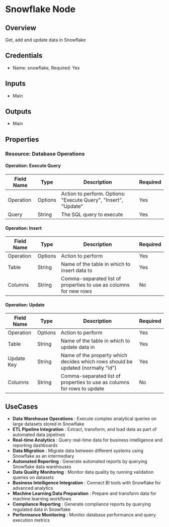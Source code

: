 # Snowflake Node

## Overview

Get, add and update data in Snowflake

## Credentials

- Name: snowflake, Required: Yes

## Inputs

- Main

## Outputs

- Main

## Properties

### Resource: Database Operations

#### Operation: Execute Query

| Field Name | Type | Description | Required |
|---|---|---|---|
| Operation | Options | Action to perform. Options: "Execute Query", "Insert", "Update" | Yes |
| Query | String | The SQL query to execute | Yes |

#### Operation: Insert

| Field Name | Type | Description | Required |
|---|---|---|---|
| Operation | Options | Action to perform | Yes |
| Table | String | Name of the table in which to insert data to | Yes |
| Columns | String | Comma-separated list of properties to use as columns for new rows | No |

#### Operation: Update

| Field Name | Type | Description | Required |
|---|---|---|---|
| Operation | Options | Action to perform | Yes |
| Table | String | Name of the table in which to update data in | Yes |
| Update Key | String | Name of the property which decides which rows should be updated (normally "id") | Yes |
| Columns | String | Comma-separated list of properties to use as columns for rows to update | No |

## UseCases

- **Data Warehouse Operations** : Execute complex analytical queries on large datasets stored in Snowflake
- **ETL Pipeline Integration** : Extract, transform, and load data as part of automated data pipelines
- **Real-time Analytics** : Query real-time data for business intelligence and reporting dashboards
- **Data Migration** : Migrate data between different systems using Snowflake as an intermediary
- **Automated Reporting** : Generate automated reports by querying Snowflake data warehouses
- **Data Quality Monitoring** : Monitor data quality by running validation queries on datasets
- **Business Intelligence Integration** : Connect BI tools with Snowflake for advanced analytics
- **Machine Learning Data Preparation** : Prepare and transform data for machine learning workflows
- **Compliance Reporting** : Generate compliance reports by querying regulated data in Snowflake
- **Performance Monitoring** : Monitor database performance and query execution metrics

